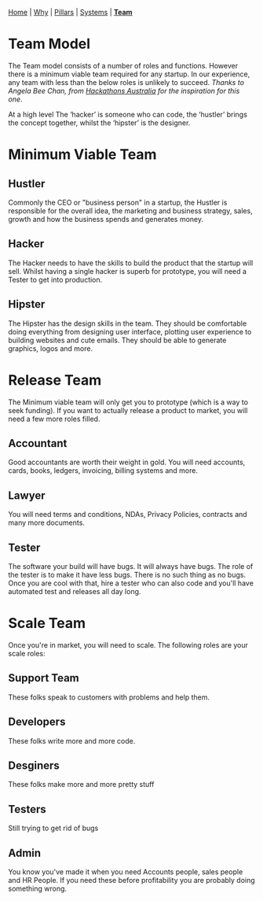 [Home](README.md) | [Why](why.md) | [Pillars](pillars.md) | [Systems](systems.md) | **[Team](team-model.md)**

# Team Model
The Team model consists of a number of roles and functions. However there is a minimum viable team required for any startup. In our experience, any team with less than the below roles is unlikely to succeed. *Thanks to Angela Bee Chan, from [Hackathons Australia](https://www.hackathonsaustralia.com/) for the inspiration for this one*.

At a high level The ‘hacker’ is someone who can code, the ‘hustler’ brings the concept together, whilst the ‘hipster’ is the designer. 

# Minimum Viable Team
## Hustler
Commonly the CEO or "business person" in a startup, the Hustler is responsible for the overall idea, the marketing and business strategy, sales, growth and how the business spends and generates money.

## Hacker
The Hacker needs to have the skills to build the product that the startup will sell. Whilst having a single hacker is superb for prototype, you will need a Tester to get into production.

## Hipster
The Hipster has the design skills in the team. They should be comfortable doing everything from designing user interface, plotting user experience to building websites and cute emails. They should be able to generate graphics, logos and more.

# Release Team
The Minimum viable team will only get you to prototype (which is a way to seek funding). If you want to actually release a product to market, you will need a few more roles filled.

## Accountant
Good accountants are worth their weight in gold. You will need accounts, cards, books, ledgers, invoicing, billing systems and more.

## Lawyer
You will need terms and conditions, NDAs, Privacy Policies, contracts and many more documents.

## Tester
The software your build will have bugs. It will always have bugs. The role of the tester is to make it have less bugs. There is no such thing as no bugs. Once you are cool with that, hire a tester who can also code and you'll have automated test and releases all day long.

# Scale Team
Once you're in market, you will need to scale. The following roles are your scale roles:

## Support Team
These folks speak to customers with problems and help them.

## Developers
These folks write more and more code.

## Desginers
These folks make more and more pretty stuff

## Testers
Still trying to get rid of bugs

## Admin
You know you've made it when you need Accounts people, sales people and HR People. If you need these before profitability you are probably doing something wrong.